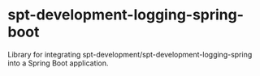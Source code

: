 # spt-development-logging-spring-boot
Library for integrating spt-development/spt-development-logging-spring into a Spring Boot application.

